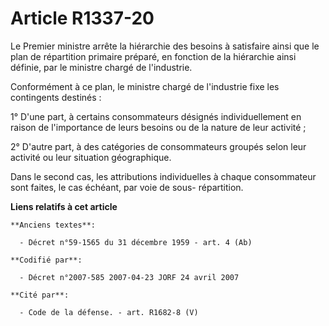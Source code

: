 # Article R1337-20

Le Premier ministre arrête la hiérarchie des besoins à satisfaire ainsi que le plan de répartition primaire préparé, en
fonction de la hiérarchie ainsi définie, par le ministre chargé de l'industrie.

Conformément à ce plan, le ministre chargé de l'industrie fixe les contingents destinés :

1° D'une part, à certains consommateurs désignés individuellement en raison de l'importance de leurs besoins ou de la nature
de leur activité ;

2° D'autre part, à des catégories de consommateurs groupés selon leur activité ou leur situation géographique.

Dans le second cas, les attributions individuelles à chaque consommateur sont faites, le cas échéant, par voie de sous-
répartition.

**Liens relatifs à cet article**

	**Anciens textes**:

	  - Décret n°59-1565 du 31 décembre 1959 - art. 4 (Ab)

	**Codifié par**:

	  - Décret n°2007-585 2007-04-23 JORF 24 avril 2007

	**Cité par**:

	  - Code de la défense. - art. R1682-8 (V)
